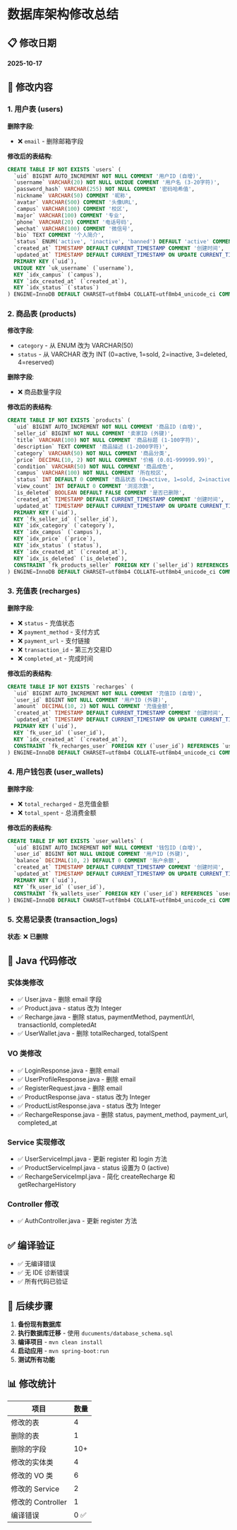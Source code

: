 # 数据库架构修改总结

## 📋 修改日期
**2025-10-17**

## 🔄 修改内容

### 1. 用户表 (users)
**删除字段**:
- ❌ `email` - 删除邮箱字段

**修改后的表结构**:
```sql
CREATE TABLE IF NOT EXISTS `users` (
  `uid` BIGINT AUTO_INCREMENT NOT NULL COMMENT '用户ID (自增)',
  `username` VARCHAR(20) NOT NULL UNIQUE COMMENT '用户名 (3-20字符)',
  `password_hash` VARCHAR(255) NOT NULL COMMENT '密码哈希值',
  `nickname` VARCHAR(50) COMMENT '昵称',
  `avatar` VARCHAR(500) COMMENT '头像URL',
  `campus` VARCHAR(100) COMMENT '校区',
  `major` VARCHAR(100) COMMENT '专业',
  `phone` VARCHAR(20) COMMENT '电话号码',
  `wechat` VARCHAR(100) COMMENT '微信号',
  `bio` TEXT COMMENT '个人简介',
  `status` ENUM('active', 'inactive', 'banned') DEFAULT 'active' COMMENT '用户状态',
  `created_at` TIMESTAMP DEFAULT CURRENT_TIMESTAMP COMMENT '创建时间',
  `updated_at` TIMESTAMP DEFAULT CURRENT_TIMESTAMP ON UPDATE CURRENT_TIMESTAMP COMMENT '更新时间',
  PRIMARY KEY (`uid`),
  UNIQUE KEY `uk_username` (`username`),
  KEY `idx_campus` (`campus`),
  KEY `idx_created_at` (`created_at`),
  KEY `idx_status` (`status`)
) ENGINE=InnoDB DEFAULT CHARSET=utf8mb4 COLLATE=utf8mb4_unicode_ci COMMENT='用户表';
```

### 2. 商品表 (products)
**修改字段**:
- `category` - 从 ENUM 改为 VARCHAR(50)
- `status` - 从 VARCHAR 改为 INT (0=active, 1=sold, 2=inactive, 3=deleted, 4=reserved)

**删除字段**:
- ❌ 商品数量字段

**修改后的表结构**:
```sql
CREATE TABLE IF NOT EXISTS `products` (
  `uid` BIGINT AUTO_INCREMENT NOT NULL COMMENT '商品ID (自增)',
  `seller_id` BIGINT NOT NULL COMMENT '卖家ID (外键)',
  `title` VARCHAR(100) NOT NULL COMMENT '商品标题 (1-100字符)',
  `description` TEXT COMMENT '商品描述 (1-2000字符)',
  `category` VARCHAR(50) NOT NULL COMMENT '商品分类',
  `price` DECIMAL(10, 2) NOT NULL COMMENT '价格 (0.01-999999.99)',
  `condition` VARCHAR(50) NOT NULL COMMENT '商品成色',
  `campus` VARCHAR(100) NOT NULL COMMENT '所在校区',
  `status` INT DEFAULT 0 COMMENT '商品状态 (0=active, 1=sold, 2=inactive, 3=deleted, 4=reserved)',
  `view_count` INT DEFAULT 0 COMMENT '浏览次数',
  `is_deleted` BOOLEAN DEFAULT FALSE COMMENT '是否已删除',
  `created_at` TIMESTAMP DEFAULT CURRENT_TIMESTAMP COMMENT '创建时间',
  `updated_at` TIMESTAMP DEFAULT CURRENT_TIMESTAMP ON UPDATE CURRENT_TIMESTAMP COMMENT '更新时间',
  PRIMARY KEY (`uid`),
  KEY `fk_seller_id` (`seller_id`),
  KEY `idx_category` (`category`),
  KEY `idx_campus` (`campus`),
  KEY `idx_price` (`price`),
  KEY `idx_status` (`status`),
  KEY `idx_created_at` (`created_at`),
  KEY `idx_is_deleted` (`is_deleted`),
  CONSTRAINT `fk_products_seller` FOREIGN KEY (`seller_id`) REFERENCES `users` (`uid`) ON DELETE CASCADE
) ENGINE=InnoDB DEFAULT CHARSET=utf8mb4 COLLATE=utf8mb4_unicode_ci COMMENT='商品表';
```

### 3. 充值表 (recharges)
**删除字段**:
- ❌ `status` - 充值状态
- ❌ `payment_method` - 支付方式
- ❌ `payment_url` - 支付链接
- ❌ `transaction_id` - 第三方交易ID
- ❌ `completed_at` - 完成时间

**修改后的表结构**:
```sql
CREATE TABLE IF NOT EXISTS `recharges` (
  `uid` BIGINT AUTO_INCREMENT NOT NULL COMMENT '充值ID (自增)',
  `user_id` BIGINT NOT NULL COMMENT '用户ID (外键)',
  `amount` DECIMAL(10, 2) NOT NULL COMMENT '充值金额',
  `created_at` TIMESTAMP DEFAULT CURRENT_TIMESTAMP COMMENT '创建时间',
  `updated_at` TIMESTAMP DEFAULT CURRENT_TIMESTAMP ON UPDATE CURRENT_TIMESTAMP COMMENT '更新时间',
  PRIMARY KEY (`uid`),
  KEY `fk_user_id` (`user_id`),
  KEY `idx_created_at` (`created_at`),
  CONSTRAINT `fk_recharges_user` FOREIGN KEY (`user_id`) REFERENCES `users` (`uid`) ON DELETE CASCADE
) ENGINE=InnoDB DEFAULT CHARSET=utf8mb4 COLLATE=utf8mb4_unicode_ci COMMENT='充值表';
```

### 4. 用户钱包表 (user_wallets)
**删除字段**:
- ❌ `total_recharged` - 总充值金额
- ❌ `total_spent` - 总消费金额

**修改后的表结构**:
```sql
CREATE TABLE IF NOT EXISTS `user_wallets` (
  `uid` BIGINT AUTO_INCREMENT NOT NULL COMMENT '钱包ID (自增)',
  `user_id` BIGINT NOT NULL UNIQUE COMMENT '用户ID (外键)',
  `balance` DECIMAL(10, 2) DEFAULT 0 COMMENT '账户余额',
  `created_at` TIMESTAMP DEFAULT CURRENT_TIMESTAMP COMMENT '创建时间',
  `updated_at` TIMESTAMP DEFAULT CURRENT_TIMESTAMP ON UPDATE CURRENT_TIMESTAMP COMMENT '更新时间',
  PRIMARY KEY (`uid`),
  KEY `fk_user_id` (`user_id`),
  CONSTRAINT `fk_wallets_user` FOREIGN KEY (`user_id`) REFERENCES `users` (`uid`) ON DELETE CASCADE
) ENGINE=InnoDB DEFAULT CHARSET=utf8mb4 COLLATE=utf8mb4_unicode_ci COMMENT='用户钱包表';
```

### 5. 交易记录表 (transaction_logs)
**状态**: ❌ **已删除**

## 📝 Java 代码修改

### 实体类修改
- ✅ User.java - 删除 email 字段
- ✅ Product.java - status 改为 Integer
- ✅ Recharge.java - 删除 status, paymentMethod, paymentUrl, transactionId, completedAt
- ✅ UserWallet.java - 删除 totalRecharged, totalSpent

### VO 类修改
- ✅ LoginResponse.java - 删除 email
- ✅ UserProfileResponse.java - 删除 email
- ✅ RegisterRequest.java - 删除 email
- ✅ ProductResponse.java - status 改为 Integer
- ✅ ProductListResponse.java - status 改为 Integer
- ✅ RechargeResponse.java - 删除 status, payment_method, payment_url, completed_at

### Service 实现修改
- ✅ UserServiceImpl.java - 更新 register 和 login 方法
- ✅ ProductServiceImpl.java - status 设置为 0 (active)
- ✅ RechargeServiceImpl.java - 简化 createRecharge 和 getRechargeHistory

### Controller 修改
- ✅ AuthController.java - 更新 register 方法

## ✅ 编译验证
- ✅ 无编译错误
- ✅ 无 IDE 诊断错误
- ✅ 所有代码已验证

## 🚀 后续步骤

1. **备份现有数据库**
2. **执行数据库迁移** - 使用 `ducuments/database_schema.sql`
3. **编译项目** - `mvn clean install`
4. **启动应用** - `mvn spring-boot:run`
5. **测试所有功能**

## 📊 修改统计

| 项目 | 数量 |
|------|------|
| 修改的表 | 4 |
| 删除的表 | 1 |
| 删除的字段 | 10+ |
| 修改的实体类 | 4 |
| 修改的 VO 类 | 6 |
| 修改的 Service | 2 |
| 修改的 Controller | 1 |
| 编译错误 | 0 ✅ |

